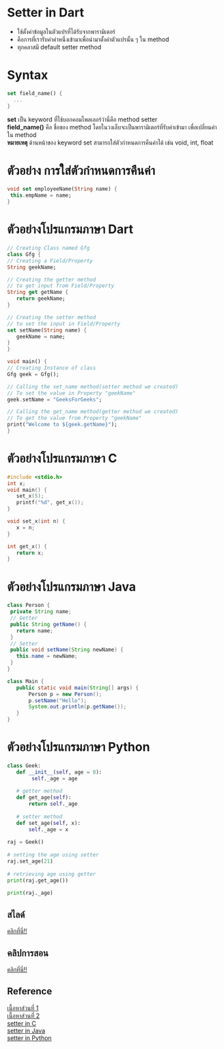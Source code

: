# Setter in Dart
  - ใช้ตั้งค่าข้อมูลในตัวแปรที่ได้รับจากพารามิเตอร์
  - คือการที่เรารับค่าค่าหนึ่งเข้ามาเพื่อนำมาตั้งค่าตัวแปรนั้น ๆ ใน method
  - ทุกคลาสมี default setter method
# Syntax
```dart
set field_name() {
  ...
}
```
**set** เป็น keyword ที่ใช้บอกคอมไพลเลอร์ว่านี่คือ method setter <br>
**field_name()** คือ ชื่อของ method โดยในวงเล็บจะเป็นพารามิเตอร์ที่รับค่าเข้ามา เพื่อเปลี่ยนค่าใน method <br>
**หมายเหตุ** ด้านหน้าของ keyword set สามารถใส่ตัวกำหนดการคืนค่าได้ เช่น void, int, float
# ตัวอย่าง การใส่ตัวกำหนดการคืนค่า
 ```dart
void set employeeName(String name) {
  this.empName = name;
}
```
# ตัวอย่างโปรแกรมภาษา Dart
 ```dart
// Creating Class named Gfg
class Gfg {
// Creating a Field/Property
String geekName;

// Creating the getter method
// to get input from Field/Property
String get getName {
	return geekName;
}

// Creating the setter method
// to set the input in Field/Property
set setName(String name) {
	geekName = name;
}
}

void main() {
// Creating Instance of class
Gfg geek = Gfg();

// Calling the set_name method(setter method we created)
// To set the value in Property "geekName"
geek.setName = "GeeksForGeeks";

// Calling the get_name method(getter method we created)
// To get the value from Property "geekName"
print("Welcome to ${geek.getName}");
}

```
# ตัวอย่างโปรแกรมภาษา C
 ```c
#include <stdio.h>
int x;
void main() {
    set_x(5);
    printf("%d", get_x());
}

void set_x(int n) {
    x = n;
}

int get_x() {
    return x;
}

```
# ตัวอย่างโปรแกรมภาษา Java
 ```java
class Person {
  private String name; 
  // Getter
  public String getName() {
    return name;
  }
  // Setter
  public void setName(String newName) {
    this.name = newName;
  }
}

class Main {
    public static void main(String[] args) {
        Person p = new Person();
        p.setName("Hello");
        System.out.println(p.getName());
    }
}

```
# ตัวอย่างโปรแกรมภาษา Python
 ```python
class Geek:
    def __init__(self, age = 0):
         self._age = age
      
    # getter method
    def get_age(self):
        return self._age
      
    # setter method
    def set_age(self, x):
        self._age = x
  
raj = Geek()
  
# setting the age using setter
raj.set_age(21)
  
# retrieving age using getter
print(raj.get_age())
  
print(raj._age)

```

## **สไลด์**
[คลิกที่นี่!!](https://drive.google.com/file/d/1dfFgtl8jblZoBKNAJj6HLkppwFGeeuR9/view?usp=sharing)
<br>

## **คลิปการสอน**
[คลิกที่นี่!!](https://www.youtube.com/watch?v=MP-wzHpVKoI&ab_channel=AtthayaThongkhum)
<br>

## **Reference**
[เนื้อหาส่วนที่ 1](https://www.geeksforgeeks.org/getter-and-setter-methods-in-dart/)
<br>
[เนื้อหาส่วนที่ 2](https://www.tutorialspoint.com/getter-and-setter-in-dart-programming)
<br>
[setter in C](https://stackoverflow.com/questions/27316233/getters-and-setters-in-pure-c)
<br>
[setter in Java](https://www.w3schools.com/java/java_encapsulation.asp)
<br>
[setter in Python](https://www.geeksforgeeks.org/getter-and-setter-in-python/)
<br>
